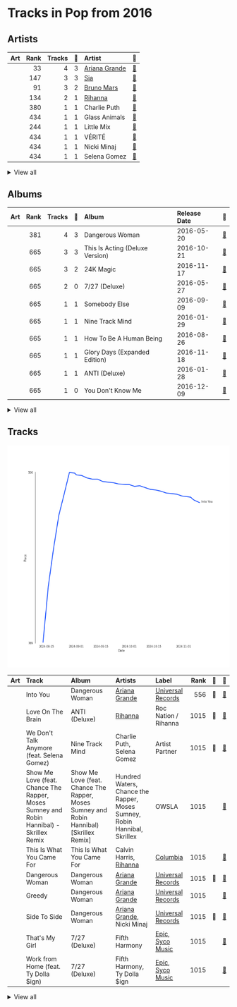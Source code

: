 # Tracks in Pop from 2016

## Artists

| Art | Rank | Tracks | 💚 | Artist | 🔗 |
|:---|---:|---:|---:|:---|:---|
| <img src="https://i.scdn.co/image/ab6761610000e5eb40b5c07ab77b6b1a9075fdc0" alt="" width="50" /> | 33 | 4 | 3 | [Ariana Grande](../../../artists/ariana_grande/overview.md) | [🔗](https://open.spotify.com/artist/66CXWjxzNUsdJxJ2JdwvnR) |
| <img src="https://i.scdn.co/image/ab6761610000e5eb7c997fe6951bc0926f09ba38" alt="" width="50" /> | 147 | 3 | 3 | [Sia](../../../artists/sia/overview.md) | [🔗](https://open.spotify.com/artist/5WUlDfRSoLAfcVSX1WnrxN) |
| <img src="https://i.scdn.co/image/ab6761610000e5ebc36dd9eb55fb0db4911f25dd" alt="" width="50" /> | 91 | 3 | 2 | [Bruno Mars](../../../artists/bruno_mars/overview.md) | [🔗](https://open.spotify.com/artist/0du5cEVh5yTK9QJze8zA0C) |
| <img src="https://i.scdn.co/image/ab6761610000e5eb99e4fca7c0b7cb166d915789" alt="" width="50" /> | 134 | 2 | 1 | [Rihanna](../../../artists/rihanna/overview.md) | [🔗](https://open.spotify.com/artist/5pKCCKE2ajJHZ9KAiaK11H) |
| <img src="https://i.scdn.co/image/ab6761610000e5ebd5594e3ae145bbb2c096366d" alt="" width="50" /> | 380 | 1 | 1 | Charlie Puth | [🔗](https://open.spotify.com/artist/6VuMaDnrHyPL1p4EHjYLi7) |
| <img src="https://i.scdn.co/image/ab6761610000e5ebeb2cc96b0ed023c5e3675b6f" alt="" width="50" /> | 434 | 1 | 1 | Glass Animals | [🔗](https://open.spotify.com/artist/4yvcSjfu4PC0CYQyLy4wSq) |
| <img src="https://i.scdn.co/image/ab6761610000e5eb08cd53940cbf5813ee5fe565" alt="" width="50" /> | 244 | 1 | 1 | Little Mix | [🔗](https://open.spotify.com/artist/3e7awlrlDSwF3iM0WBjGMp) |
| <img src="https://i.scdn.co/image/ab6761610000e5eb1e9c5c07c1244a637929678c" alt="" width="50" /> | 434 | 1 | 1 | VÉRITÉ | [🔗](https://open.spotify.com/artist/1Fr6agZ6iSM5Ynn2k4C8sc) |
| <img src="https://i.scdn.co/image/ab6761610000e5eb07a50f0a9a8f11e5a1102cbd" alt="" width="50" /> | 434 | 1 | 1 | Nicki Minaj | [🔗](https://open.spotify.com/artist/0hCNtLu0JehylgoiP8L4Gh) |
| <img src="https://i.scdn.co/image/ab6761610000e5ebc3c753851496854e29abff7a" alt="" width="50" /> | 434 | 1 | 1 | Selena Gomez | [🔗](https://open.spotify.com/artist/0C8ZW7ezQVs4URX5aX7Kqx) |


<details>
<summary>View all</summary>

| Art | Rank | Tracks | 💚 | Artist | 🔗 |
|:---|---:|---:|---:|:---|:---|
| <img src="https://i.scdn.co/image/ab6761610000e5eb5acb3cb0a8b87d3952738b97" alt="" width="50" /> | 434 | 2 | 0 | Fifth Harmony | [🔗](https://open.spotify.com/artist/1l8Fu6IkuTP0U5QetQJ5Xt) |
| <img src="https://i.scdn.co/image/ab6761610000e5eb24b3c0f33bc5e3f6a53f84d7" alt="" width="50" /> | 434 | 1 | 0 | Ty Dolla $ign | [🔗](https://open.spotify.com/artist/7c0XG5cIJTrrAgEC3ULPiq) |
| <img src="https://i.scdn.co/image/ab6761610000e5eb014a3c1730d960c66396ed63" alt="" width="50" /> | 434 | 1 | 0 | Calvin Harris | [🔗](https://open.spotify.com/artist/7CajNmpbOovFoOoasH2HaY) |
| <img src="https://i.scdn.co/image/ab6761610000e5ebead1540fa76796266fadba33" alt="" width="50" /> | 346 | 1 | 0 | Bebe Rexha | [🔗](https://open.spotify.com/artist/64M6ah0SkkRsnPGtGiRAbb) |
| <img src="https://i.scdn.co/image/ab6761610000e5eb45c3688488f871aace7a4a57" alt="" width="50" /> | 434 | 1 | 0 | Martin Garrix | [🔗](https://open.spotify.com/artist/60d24wfXkVzDSfLS6hyCjZ) |
| <img src="https://i.scdn.co/image/ab6761610000e5eb61f92702ca14484aa263a931" alt="" width="50" /> | 434 | 1 | 0 | Skrillex | [🔗](https://open.spotify.com/artist/5he5w2lnU9x7JFhnwcekXX) |
| <img src="https://i.scdn.co/image/ab6761610000e5eb7a1fba1bb3618ef71355f82a" alt="" width="50" /> | 434 | 1 | 0 | ZAYN | [🔗](https://open.spotify.com/artist/5ZsFI1h6hIdQRw2ti0hz81) |
| <img src="https://i.scdn.co/image/ab6761610000e5ebfd650ed577201c1fe030e293" alt="" width="50" /> | 434 | 1 | 0 | Moses Sumney | [🔗](https://open.spotify.com/artist/5W10uJRsbt9bROJDKoI1Wn) |
| <img src="https://i.scdn.co/image/ab6761610000e5eb5e4949a1e3073b5a34b9d938" alt="" width="50" /> | 434 | 1 | 0 | RAYE | [🔗](https://open.spotify.com/artist/5KKpBU5eC2tJDzf0wmlRp2) |
| <img src="https://i.scdn.co/image/ab6761610000e5eba7bfd7835b5c1eee0c95fa6e" alt="" width="50" /> | 266 | 1 | 0 | [Daft Punk](../../../artists/daft_punk/overview.md) | [🔗](https://open.spotify.com/artist/4tZwfgrHOc3mvqYlEYSvVi) |
| <img src="https://i.scdn.co/image/ab6761610000e5eb09b06c6e39518619ecd56ec5" alt="" width="50" /> | 434 | 1 | 0 | Jax Jones | [🔗](https://open.spotify.com/artist/4Q6nIcaBED8qUel8bBx6Cr) |
| <img src="https://i.scdn.co/image/ab6761610000e5eb274df4dfcb960867eccedfb5" alt="" width="50" /> | 434 | 1 | 0 | Twenty One Pilots | [🔗](https://open.spotify.com/artist/3YQKmKGau1PzlVlkL1iodx) |
| <img src="https://i.scdn.co/image/ab6761610000e5ebe8717f034edfa96049ece459" alt="" width="50" /> | 434 | 1 | 0 | Chance the Rapper | [🔗](https://open.spotify.com/artist/1anyVhU62p31KFi8MEzkbf) |
| <img src="https://i.scdn.co/image/ab6761610000e5eb9e528993a2820267b97f6aae" alt="" width="50" /> | 354 | 1 | 0 | The Weeknd | [🔗](https://open.spotify.com/artist/1Xyo4u8uXC1ZmMpatF05PJ) |
| <img src="https://i.scdn.co/image/ab6761610000e5eb4b09cd0839c6129c29d22f79" alt="" width="50" /> | 139 | 1 | 0 | [Lady Gaga](../../../artists/lady_gaga/overview.md) | [🔗](https://open.spotify.com/artist/1HY2Jd0NmPuamShAr6KMms) |
| <img src="https://i.scdn.co/image/ab6761610000e5eb646202f3c1efde2e775cc8ec" alt="" width="50" /> | 434 | 1 | 0 | Hundred Waters | [🔗](https://open.spotify.com/artist/108ugtkRFQzP9nGgNiyERO) |
| <img src="https://i.scdn.co/image/ab6761610000e5eb50aaac26268892b540d2deea" alt="" width="50" /> | 434 | 1 | 0 | Robin Hannibal | [🔗](https://open.spotify.com/artist/0qVb1coEo0OVOpP9kphf6U) |
| <img src="https://i.scdn.co/image/ab6761610000e5ebe672b5f553298dcdccb0e676" alt="" width="50" /> | 20 | 1 | 0 | [Taylor Swift](../../../artists/taylor_swift/overview.md) | [🔗](https://open.spotify.com/artist/06HL4z0CvFAxyc27GXpf02) |

</details>


## Albums

| Art | Rank | Tracks | 💚 | Album | Release Date | 🔗 |
|:---|---:|---:|---:|:---|:---|:---|
| <img src="https://i.scdn.co/image/ab67616d0000b273628d506d5bddb09099db242c" alt="" width="50" /> | 381 | 4 | 3 | Dangerous Woman | 2016-05-20 | [🔗](https://open.spotify.com/album/3pdKKSqqLVIKmRTGw0x2N7) |
| <img src="https://i.scdn.co/image/ab67616d0000b273754b2fddebe7039fdb912837" alt="" width="50" /> | 665 | 3 | 3 | This Is Acting (Deluxe Version) | 2016-10-21 | [🔗](https://open.spotify.com/album/2eV6DIPDnGl1idcjww6xyX) |
| <img src="https://i.scdn.co/image/ab67616d0000b273232711f7d66a1e19e89e28c5" alt="" width="50" /> | 665 | 3 | 2 | 24K Magic | 2016-11-17 | [🔗](https://open.spotify.com/album/4PgleR09JVnm3zY1fW3XBA) |
| <img src="https://i.scdn.co/image/ab67616d0000b273d03fa6f4e758282b7920b5c8" alt="" width="50" /> | 665 | 2 | 0 | 7/27 (Deluxe) | 2016-05-27 | [🔗](https://open.spotify.com/album/0pF0oyuPNdOObniB1Ng0kW) |
| <img src="https://i.scdn.co/image/ab67616d0000b273ce94afb9aa5d73f00852a45b" alt="" width="50" /> | 665 | 1 | 1 | Somebody Else | 2016-09-09 | [🔗](https://open.spotify.com/album/3Q4yhhyFA2cpZq2FGOgMwU) |
| <img src="https://i.scdn.co/image/ab67616d0000b2734fe297c018e495a97662e5ac" alt="" width="50" /> | 665 | 1 | 1 | Nine Track Mind | 2016-01-29 | [🔗](https://open.spotify.com/album/3kndSWeE2IYOrZEToZrHEV) |
| <img src="https://i.scdn.co/image/ab67616d0000b273ec3d15eab5bd77027abc4b23" alt="" width="50" /> | 665 | 1 | 1 | How To Be A Human Being | 2016-08-26 | [🔗](https://open.spotify.com/album/6qb9MDR0lfsN9a2pw77uJy) |
| <img src="https://i.scdn.co/image/ab67616d0000b2733042c53026e29faf3a21c9f9" alt="" width="50" /> | 665 | 1 | 1 | Glory Days (Expanded Edition) | 2016-11-18 | [🔗](https://open.spotify.com/album/4w49hcqZt66HZX0MJHfW0m) |
| <img src="https://i.scdn.co/image/ab67616d0000b27333c6b920eabcf4c00d7a1093" alt="" width="50" /> | 665 | 1 | 1 | ANTI (Deluxe) | 2016-01-28 | [🔗](https://open.spotify.com/album/4UlGauD7ROb3YbVOFMgW5u) |
| <img src="https://i.scdn.co/image/ab67616d0000b2731d883d3f10af481faa3c7e04" alt="" width="50" /> | 665 | 1 | 0 | You Don't Know Me | 2016-12-09 | [🔗](https://open.spotify.com/album/3gdmWRWWJmkp5uMBXf755B) |


<details>
<summary>View all</summary>

| Art | Rank | Tracks | 💚 | Album | Release Date | 🔗 |
|:---|---:|---:|---:|:---|:---|:---|
| <img src="https://i.scdn.co/image/ab67616d0000b273d9aa52355e062f5de060adbf" alt="" width="50" /> | 665 | 1 | 0 | This Is What You Came For | 2016-04-29 | [🔗](https://open.spotify.com/album/3pEgGUv379EDinvg1TN7Kt) |
| <img src="https://i.scdn.co/image/ab67616d0000b2734718e2b124f79258be7bc452" alt="" width="50" /> | 665 | 1 | 0 | Starboy | 2016-11-25 | [🔗](https://open.spotify.com/album/2ODvWsOgouMbaA5xf0RkJe) |
| <img src="https://i.scdn.co/image/ab67616d0000b273c3724ff57308e247c99101dd" alt="" width="50" /> | 665 | 1 | 0 | Show Me Love (feat. Chance The Rapper, Moses Sumney and Robin Hannibal) [Skrillex Remix] | 2016-03-22 | [🔗](https://open.spotify.com/album/7pPVcx3O9eZrPCgBmpW5HV) |
| <img src="https://i.scdn.co/image/ab67616d0000b2738093238ec0c71ef7c95c8fb1" alt="" width="50" /> | 665 | 1 | 0 | Joanne (Deluxe) | 2016-10-21 | [🔗](https://open.spotify.com/album/2ZUwFxlWo0gwTsvZ6L4Meh) |
| <img src="https://i.scdn.co/image/ab67616d0000b2738c77bcf5f5a227d270d23370" alt="" width="50" /> | 665 | 1 | 0 | In the Name of Love | 2016-07-29 | [🔗](https://open.spotify.com/album/1FOJ5IXGXe8dl0cXvCU6wK) |
| <img src="https://i.scdn.co/image/ab67616d0000b2732ae921f082ae5db4d3da818f" alt="" width="50" /> | 665 | 1 | 0 | I Don’t Wanna Live Forever (Fifty Shades Darker) | 2016-12-09 | [🔗](https://open.spotify.com/album/5MxXY7DbFMUiHFTPUabgJJ) |
| <img src="https://i.scdn.co/image/ab67616d0000b2732ca3ba8f334ca5a5f0312efb" alt="" width="50" /> | 665 | 1 | 0 | Heathens | 2016-06-16 | [🔗](https://open.spotify.com/album/3J8W9AOjQhnBLCX33m3atT) |

</details>


## Tracks

![Track score ranking over time](../../../images/playlists/pop/2016/tracks_time_series.png)

| Art | Track | Album | Artists | Label | Rank | 💚 | 🔗 |
|:---|:---|:---|:---|:---|---:|:---|:---|
| <img src="https://i.scdn.co/image/ab67616d0000b273628d506d5bddb09099db242c" alt="" width="50" /> | Into You | Dangerous Woman | [Ariana Grande](../../../artists/ariana_grande/overview.md) | [Universal Records](../../../labels/universal_music_llc) | 556 | 💚 | [🔗](https://open.spotify.com/track/63y6xWR4gXz7bnUGOk8iI6) |
| <img src="https://i.scdn.co/image/ab67616d0000b27333c6b920eabcf4c00d7a1093" alt="" width="50" /> | Love On The Brain | ANTI (Deluxe) | [Rihanna](../../../artists/rihanna/overview.md) | Roc Nation / Rihanna | 1015 | 💚 | [🔗](https://open.spotify.com/track/5oO3drDxtziYU2H1X23ZIp) |
| <img src="https://i.scdn.co/image/ab67616d0000b2734fe297c018e495a97662e5ac" alt="" width="50" /> | We Don't Talk Anymore (feat. Selena Gomez) | Nine Track Mind | Charlie Puth, Selena Gomez | Artist Partner | 1015 | 💚 | [🔗](https://open.spotify.com/track/37FXw5QGFN7uwwsLy8uAc0) |
| <img src="https://i.scdn.co/image/ab67616d0000b273c3724ff57308e247c99101dd" alt="" width="50" /> | Show Me Love (feat. Chance The Rapper, Moses Sumney and Robin Hannibal) - Skrillex Remix | Show Me Love (feat. Chance The Rapper, Moses Sumney and Robin Hannibal) [Skrillex Remix] | Hundred Waters, Chance the Rapper, Moses Sumney, Robin Hannibal, Skrillex | OWSLA | 1015 | | [🔗](https://open.spotify.com/track/5PnBpKOVvQxeFvXVNYSoxs) |
| <img src="https://i.scdn.co/image/ab67616d0000b273d9aa52355e062f5de060adbf" alt="" width="50" /> | This Is What You Came For | This Is What You Came For | Calvin Harris, [Rihanna](../../../artists/rihanna/overview.md) | [Columbia](../../../labels/columbia) | 1015 | | [🔗](https://open.spotify.com/track/0azC730Exh71aQlOt9Zj3y) |
| <img src="https://i.scdn.co/image/ab67616d0000b273628d506d5bddb09099db242c" alt="" width="50" /> | Dangerous Woman | Dangerous Woman | [Ariana Grande](../../../artists/ariana_grande/overview.md) | [Universal Records](../../../labels/universal_music_llc) | 1015 | 💚 | [🔗](https://open.spotify.com/track/6RUhbFEhrvGISaQ8u2j2JN) |
| <img src="https://i.scdn.co/image/ab67616d0000b273628d506d5bddb09099db242c" alt="" width="50" /> | Greedy | Dangerous Woman | [Ariana Grande](../../../artists/ariana_grande/overview.md) | [Universal Records](../../../labels/universal_music_llc) | 1015 | | [🔗](https://open.spotify.com/track/1FFUXkoWIc9of8yOscGiaC) |
| <img src="https://i.scdn.co/image/ab67616d0000b273628d506d5bddb09099db242c" alt="" width="50" /> | Side To Side | Dangerous Woman | [Ariana Grande](../../../artists/ariana_grande/overview.md), Nicki Minaj | [Universal Records](../../../labels/universal_music_llc) | 1015 | 💚 | [🔗](https://open.spotify.com/track/43bCmCI0nSgcT7QdMXY6LV) |
| <img src="https://i.scdn.co/image/ab67616d0000b273d03fa6f4e758282b7920b5c8" alt="" width="50" /> | That's My Girl | 7/27 (Deluxe) | Fifth Harmony | [Epic](../../../labels/epic), [Syco Music](../../../labels/syco_music) | 1015 | | [🔗](https://open.spotify.com/track/2ACOWPLUe4A4KuQ5ioD2od) |
| <img src="https://i.scdn.co/image/ab67616d0000b273d03fa6f4e758282b7920b5c8" alt="" width="50" /> | Work from Home (feat. Ty Dolla $ign) | 7/27 (Deluxe) | Fifth Harmony, Ty Dolla $ign | [Epic](../../../labels/epic), [Syco Music](../../../labels/syco_music) | 1015 | | [🔗](https://open.spotify.com/track/4tCtwWceOPWzenK2HAIJSb) |


<details>
<summary>View all</summary>

| Art | Track | Album | Artists | Label | Rank | 💚 | 🔗 |
|:---|:---|:---|:---|:---|---:|:---|:---|
| <img src="https://i.scdn.co/image/ab67616d0000b2732ca3ba8f334ca5a5f0312efb" alt="" width="50" /> | Heathens | Heathens | Twenty One Pilots | [Atlantic Records](../../../labels/atlantic_records) | 1015 | | [🔗](https://open.spotify.com/track/6i0V12jOa3mr6uu4WYhUBr) |
| <img src="https://i.scdn.co/image/ab67616d0000b2738c77bcf5f5a227d270d23370" alt="" width="50" /> | In the Name of Love | In the Name of Love | Martin Garrix, Bebe Rexha | Epic Amsterdam | 1015 | | [🔗](https://open.spotify.com/track/23L5CiUhw2jV1OIMwthR3S) |
| <img src="https://i.scdn.co/image/ab67616d0000b273ec3d15eab5bd77027abc4b23" alt="" width="50" /> | The Other Side Of Paradise | How To Be A Human Being | Glass Animals | Wolf Tone | 1015 | 💚 | [🔗](https://open.spotify.com/track/0rRjGruFonCGOt0S5zAJNQ) |
| <img src="https://i.scdn.co/image/ab67616d0000b273ce94afb9aa5d73f00852a45b" alt="" width="50" /> | Somebody Else | Somebody Else | VÉRITÉ | VÉRITÉ | 1015 | 💚 | [🔗](https://open.spotify.com/track/34i4yxPrHWquuR4kjiivFO) |
| <img src="https://i.scdn.co/image/ab67616d0000b2738093238ec0c71ef7c95c8fb1" alt="" width="50" /> | Million Reasons | Joanne (Deluxe) | [Lady Gaga](../../../artists/lady_gaga/overview.md) | [Interscope](../../../labels/interscope_records) | 1015 | | [🔗](https://open.spotify.com/track/7dZ1Odmx9jWIweQSatnRqo) |
| <img src="https://i.scdn.co/image/ab67616d0000b273754b2fddebe7039fdb912837" alt="" width="50" /> | Alive | This Is Acting (Deluxe Version) | [Sia](../../../artists/sia/overview.md) | [Monkey Puzzle](../../../labels/monkey_puzzle), [RCA Records Label](../../../labels/rca_records_label) | 1015 | 💚 | [🔗](https://open.spotify.com/track/25R5Tdr4K7ENb6umHzdCXn) |
| <img src="https://i.scdn.co/image/ab67616d0000b273754b2fddebe7039fdb912837" alt="" width="50" /> | Bird Set Free | This Is Acting (Deluxe Version) | [Sia](../../../artists/sia/overview.md) | [Monkey Puzzle](../../../labels/monkey_puzzle), [RCA Records Label](../../../labels/rca_records_label) | 1015 | 💚 | [🔗](https://open.spotify.com/track/6MowG7MRVgPfGlCMsXKMJ2) |
| <img src="https://i.scdn.co/image/ab67616d0000b273754b2fddebe7039fdb912837" alt="" width="50" /> | Cheap Thrills | This Is Acting (Deluxe Version) | [Sia](../../../artists/sia/overview.md) | [Monkey Puzzle](../../../labels/monkey_puzzle), [RCA Records Label](../../../labels/rca_records_label) | 1015 | 💚 | [🔗](https://open.spotify.com/track/3S4px9f4lceWdKf0gWciFu) |
| <img src="https://i.scdn.co/image/ab67616d0000b273232711f7d66a1e19e89e28c5" alt="" width="50" /> | 24K Magic | 24K Magic | [Bruno Mars](../../../artists/bruno_mars/overview.md) | [Atlantic Records](../../../labels/atlantic_records) | 1015 | | [🔗](https://open.spotify.com/track/6b8Be6ljOzmkOmFslEb23P) |
| <img src="https://i.scdn.co/image/ab67616d0000b273232711f7d66a1e19e89e28c5" alt="" width="50" /> | Finesse | 24K Magic | [Bruno Mars](../../../artists/bruno_mars/overview.md) | [Atlantic Records](../../../labels/atlantic_records) | 1015 | 💚 | [🔗](https://open.spotify.com/track/5XMkENs3GfeRza8MfVAhjK) |
| <img src="https://i.scdn.co/image/ab67616d0000b273232711f7d66a1e19e89e28c5" alt="" width="50" /> | That's What I Like | 24K Magic | [Bruno Mars](../../../artists/bruno_mars/overview.md) | [Atlantic Records](../../../labels/atlantic_records) | 1015 | 💚 | [🔗](https://open.spotify.com/track/0KKkJNfGyhkQ5aFogxQAPU) |
| <img src="https://i.scdn.co/image/ab67616d0000b2733042c53026e29faf3a21c9f9" alt="" width="50" /> | Power | Glory Days (Expanded Edition) | Little Mix | [Syco Music](../../../labels/syco_music) | 1015 | 💚 | [🔗](https://open.spotify.com/track/0lUSd7TCG8srh6HpIAEIWL) |
| <img src="https://i.scdn.co/image/ab67616d0000b2734718e2b124f79258be7bc452" alt="" width="50" /> | I Feel It Coming | Starboy | The Weeknd, [Daft Punk](../../../artists/daft_punk/overview.md) | Universal Republic Records | 1015 | | [🔗](https://open.spotify.com/track/3dhjNA0jGA8vHBQ1VdD6vV) |
| <img src="https://i.scdn.co/image/ab67616d0000b2732ae921f082ae5db4d3da818f" alt="" width="50" /> | I Don’t Wanna Live Forever (Fifty Shades Darker) - From "Fifty Shades Darker (Original Motion Picture Soundtrack)" | I Don’t Wanna Live Forever (Fifty Shades Darker) | ZAYN, [Taylor Swift](../../../artists/taylor_swift/overview.md) | Universal Music Group | 1015 | | [🔗](https://open.spotify.com/track/3NdDpSvN911VPGivFlV5d0) |
| <img src="https://i.scdn.co/image/ab67616d0000b2731d883d3f10af481faa3c7e04" alt="" width="50" /> | You Don't Know Me | You Don't Know Me | Jax Jones, RAYE | [Polydor Records](../../../labels/polydor_records) | 1015 | | [🔗](https://open.spotify.com/track/1rFMYAZxBoAKSzXI54brMu) |

</details>

